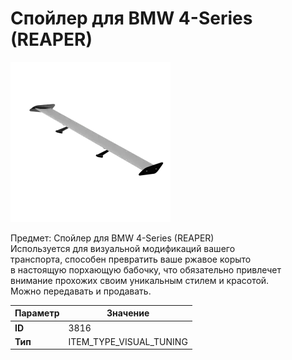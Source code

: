 # Спойлер для BMW 4-Series (REAPER)

![Item Image](../img/3816.webp?raw=true)

Предмет: Спойлер для BMW 4-Series (REAPER)<br>Используется для визуальной модификаций вашего<br>транспорта, способен превратить ваше ржавое корыто<br>в настоящую порхающую бабочку, что обязательно привлечет<br>внимание прохожих своим уникальным стилем и красотой.<br>Можно передавать и продавать.


| Параметр | Значение |
|----------|----------|
| **ID** | 3816 |
| **Тип** | ITEM_TYPE_VISUAL_TUNING |

